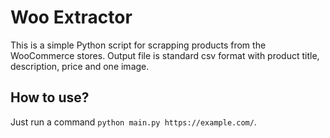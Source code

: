 Woo Extractor 
=====

This is a simple Python script for scrapping products from the WooCommerce stores.
Output file is standard csv format with product title, description, price and one image.

How to use?
-----

Just run a command ```python main.py https://example.com/```.